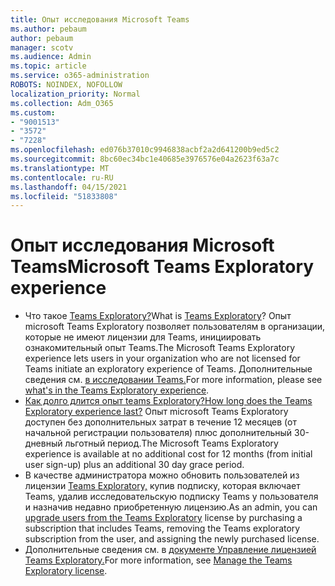 ```yaml
---
title: Опыт исследования Microsoft Teams
ms.author: pebaum
author: pebaum
manager: scotv
ms.audience: Admin
ms.topic: article
ms.service: o365-administration
ROBOTS: NOINDEX, NOFOLLOW
localization_priority: Normal
ms.collection: Adm_O365
ms.custom:
- "9001513"
- "3572"
- "7228"
ms.openlocfilehash: ed076b37010c9946838acbf2a2d641200b9ed5c2
ms.sourcegitcommit: 8bc60ec34bc1e40685e3976576e04a2623f63a7c
ms.translationtype: MT
ms.contentlocale: ru-RU
ms.lasthandoff: 04/15/2021
ms.locfileid: "51833808"
---
```

# <a name="microsoft-teams-exploratory-experience"></a><span data-ttu-id="02ed5-102">Опыт исследования Microsoft Teams</span><span class="sxs-lookup"><span data-stu-id="02ed5-102">Microsoft Teams Exploratory experience</span></span>

- <span data-ttu-id="02ed5-103">Что такое [Teams Exploratory?](https://docs.microsoft.com/microsoftteams/teams-exploratory)</span><span class="sxs-lookup"><span data-stu-id="02ed5-103">What is [Teams Exploratory](https://docs.microsoft.com/microsoftteams/teams-exploratory)?</span></span> <span data-ttu-id="02ed5-104">Опыт microsoft Teams Exploratory позволяет пользователям в организации, которые не имеют лицензии для Teams, инициировать ознакомительный опыт Teams.</span><span class="sxs-lookup"><span data-stu-id="02ed5-104">The Microsoft Teams Exploratory experience lets users in your organization who are not licensed for Teams initiate an exploratory experience of Teams.</span></span> <span data-ttu-id="02ed5-105">Дополнительные сведения см. [в исследовании Teams.](https://docs.microsoft.com/microsoftteams/teams-exploratory#whats-in-the-teams-exploratory-experience)</span><span class="sxs-lookup"><span data-stu-id="02ed5-105">For more information, please see [what's in the Teams Exploratory experience](https://docs.microsoft.com/microsoftteams/teams-exploratory#whats-in-the-teams-exploratory-experience).</span></span>
- [<span data-ttu-id="02ed5-106">Как долго длится опыт teams Exploratory?</span><span class="sxs-lookup"><span data-stu-id="02ed5-106">How long does the Teams Exploratory experience last?</span></span>](https://docs.microsoft.com/microsoftteams/teams-exploratory#how-long-does-the-teams-exploratory-experience-last) <span data-ttu-id="02ed5-107">Опыт microsoft Teams Exploratory доступен без дополнительных затрат в течение 12 месяцев (от начальной регистрации пользователя) плюс дополнительный 30-дневный льготный период.</span><span class="sxs-lookup"><span data-stu-id="02ed5-107">The Microsoft Teams Exploratory experience is available at no additional cost for 12 months (from initial user sign-up) plus an additional 30 day grace period.</span></span>
- <span data-ttu-id="02ed5-108">В качестве администратора можно обновить пользователей из лицензии [Teams Exploratory,](https://docs.microsoft.com/microsoftteams/teams-exploratory#upgrade-users-from-the-teams-exploratory-license) купив подписку, которая включает Teams, удалив исследовательскую подписку Teams у пользователя и назначив недавно приобретенную лицензию.</span><span class="sxs-lookup"><span data-stu-id="02ed5-108">As an admin, you can [upgrade users from the Teams Exploratory](https://docs.microsoft.com/microsoftteams/teams-exploratory#upgrade-users-from-the-teams-exploratory-license) license by purchasing a subscription that includes Teams, removing the Teams exploratory subscription from the user, and assigning the newly purchased license.</span></span>
- <span data-ttu-id="02ed5-109">Дополнительные сведения см. в [документе Управление лицензией Teams Exploratory.](https://docs.microsoft.com/microsoftteams/teams-exploratory)</span><span class="sxs-lookup"><span data-stu-id="02ed5-109">For more information, see [Manage the Teams Exploratory license](https://docs.microsoft.com/microsoftteams/teams-exploratory).</span></span>

